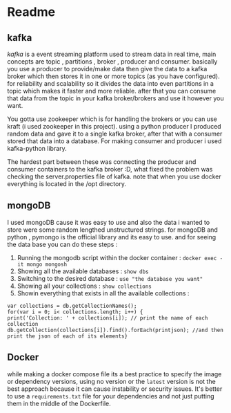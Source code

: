 # Readme

## kafka 

*kafka* is a event streaming platform used to stream data in real time, main concepts are topic , partitions , broker , producer and consumer. basically you use a producer to provide/make data then give the data to a kafka broker which then stores it in one or more topics (as you have configured). for reliability and scalability so it divides the data into even partitions in a topic which makes it faster and more reliable. after that you can consume that data from the topic in your kafka broker/brokers and use it however you want.

You gotta use zookeeper which is for handling the brokers or you can use kraft (i used zookeeper in this project).
using a python producer I produced random data and gave it to a single kafka broker, after that with a consumer stored that data into a database. For making consumer and producer i used kafka-python library.

The hardest part between these was connecting the producer and consumer containers to the kafka broker :D, what fixed the problem was checking the server.properties file of kafka.
note that when you use docker everything is located in the /opt directory.

## mongoDB

I used mongoDB cause it was easy to use and also the data i wanted to store were some random lengthed unstructured strings.
for mongoDB and python , pymongo is the official library and its easy to use.
and for seeing the data base you can do these steps : 

1. Running the mongodb script within the docker container : `docker exec -it mongo mongosh`
2. Showing all the available databases : `show dbs` 
3. Switching to the desired database : `use "the database you want"`
4. Showing all your collections : `show collections`
5.  Showin everything that exists in all the available collections :
```
var collections = db.getCollectionNames();
for(var i = 0; i< collections.length; i++) {    
print('Collection: ' + collections[i]); // print the name of each collection
db.getCollection(collections[i]).find().forEach(printjson); //and then print the json of each of its elements}
```

## Docker

while making a docker compose file its a best practice to specify the image or dependency versions, using no version or the `latest` version is not the best approach because it can cause instability or security issues.
It's better to use a `requirements.txt` file for your dependencies and not just putting them in the middle of the Dockerfile. 
